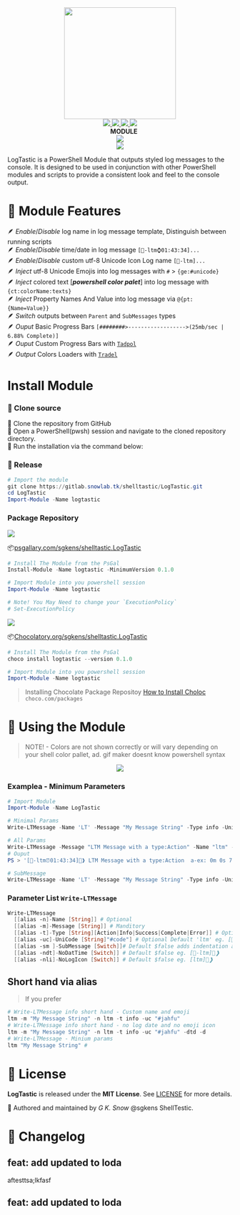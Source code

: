 

<div align="center" >
    <img width="250" src="https://gitlab.snowlab.tk/sgkens/resources/-/raw/4a6f5e8e8d9b2b7a240fe7c87c35776957a737f2/modules/logtastic/logtastic-logo-v2-title-inline-512x97.png"/>
</div>
<div align="center">
  <!--Name+Version-->
  <a href="https://github.com/sgkens">
    <img src="https://img.shields.io/badge//-sgkens-orange?&stype=flat&logo=Personio&logoColor=blue">
  </a>
  <!--License-->
  <a href="https://github.com/sgkens/logtastic/">
    <img src="https://img.shields.io/badge/MIT-License-blue?style=&logo=unlicense&color=%23004481">
  </a>
  <!--Code Coverage-->
  <a href="https://gitlab.snowlab.tk/powershell/ccommits/-/commits/main">
    <img src="https://gitlab.snowlab.tk/powershell/ccommits/badgesmain/coverage.svg">
  </a>
  <!--Release-->
  <a href="https://gitlab.snowlab.tk/powershell/logtastic/-/releases">
    <img src="https://gitlab.snowlab.tk/powershell/logtastic/-/badges/release.svg">
  </a>
</div>

<div style="font-weight:bold;" align="center" >
  <img width="14" src="https://gitlab.snowlab.tk/sgkens/resources/-/raw/main/modules/logtastic/dist/Generic-powershell-24x23.png">
   MODULE <br>
  <!--Pipline-->
  <a href="https://gitlab.snowlab.tk/powershell/logtastic">
    <img src="https://img.shields.io/gitlab/pipeline-status/powershell%2Flogtastic?gitlab_url=https%3A%2F%2Fgitlab.snowlab.tk&branch=main&logo=gitlab&label=build
">
  </a>
</div>

<!--Separator-->
<div align="center" >
    <img src="https://gitlab.snowlab.tk/sgkens/resources/-/raw/2d832bc7381b144e97555ba96dbb8aad8e6ccb62/modules/llline_v2-800x53.svg">
</div>

LogTastic is a PowerShell Module that outputs styled log messages to the console. It is designed to be used in conjunction with other PowerShell modules and scripts to provide a consistent look and feel to the console output.

# 🧩 Module Features
 🪶 *Enable*/*Disable* log name in log message template, Distinguish between running scripts \
 🪶  *Enable*/*Disable* time/date in log message `[🐽-ltm⌚01:43:34]...` \
 🪶  *Enable*/*Disable* custom utf-8 Unicode Icon Log name `[🐽-ltm]...` \
 🪶  *Inject* utf-8 Unicode Emojis into log messages with `#` > `{ge:#unicode}` \
 🪶  *Inject* colored text [***powershell color palet***] into log message with `{ct:colorName:texts}`  \
 🪶  *Inject* Property Names And Value into log message via `@{pt:{Name=Value}}`  \
 🪶  *Switch* outputs between `Parent` and `SubMessages` types \
 🪶  *Ouput* Basic Progress Bars `[########>------------------>(25mb/sec | 6.88% Complete)]` \
 🪶  *Ouput* Custom Progress Bars  with [`Tadpol`]() \
 🪶  *Output* Colors Loaders with [`Tradel`]()

# Install Module
### 💼 Clone source

🔹 Clone the repository from GitHub \
🔹 Open a PowerShell(pwsh) session and navigate to the cloned repository directory. \
🔹 Run the installation via the command below: 
### 💼 Release

```powershell
# Import the module
git clone https://gitlab.snowlab.tk/shelltastic/LogTastic.git
cd LogTastic
Import-Module -Name logtastic
```
### Package Repository
<img src="https://img.shields.io/badge/PSGallary-v0.1.0-yellow?style=for-the-badge&logo=Powershell&labelColor=blue&color=gray"/>

📦[psgallary.com/sgkens/shelltastic.LogTastic]()


```Powershell
# Install The Module from the PsGal
Install-Module -Name logtastic -MinimumVersion 0.1.0

# Import Module into you powershell session
Import-Module -Name logtastic

# Note! You May Need to change your `ExecutionPolicy`
# Set-ExecutionPolicy
```
<img src="https://img.shields.io/badge/Choco-v0.1.0-yellow?style=for-the-badge&logo=Chocolatey&labelColor=darkmagenta&color=gray"/>

📦[Chocolatory.org/sgkens/shelltastic.LogTastic]()
```Powershell
# Install The Module from the PsGal
choco install logtastic --version 0.1.0

# Import Module into you powershell session
Import-Module -Name logtastic
```

> Installing Chocolate Package Repositoy
[How to Install Choloc](https) `choco.com/packages`

# 🔧 Using the Module
> NOTE! - Colors are not shown correctly or will vary depending on your shell color pallet, ad. gif maker doesnt know powershell syntax
<div align="center">
  <img src="https://gitlab.snowlab.tk/sgkens/resources/-/raw/main/modules/logtastic/terminal-gifs/shelltastic-terminal-gif.gif">
</div>

### Examplea - Minimum Parameters
```Powershell
# Import Module
Import-Module -Name LogTastic

# Minimal Params
Write-LTMessage -Name 'LT' -Message "My Message String" -Type info -Unicode "#jahfu"

# All Params
Write-LTMessage -Message "LTM Message with a type:Action" -Name "ltm" -Type Action
# Ouput
PS > '[🐽-ltm⏰01:43:34]🌟❱ LTM Message with a type:Action  a-ex: 0m 0s 71Ms'

# SubMessage
Write-LTMessage -Name 'LT' -Message "My Message String" -Type info -Unicode "#jahfu"
```

### Parameter List `Write-LTMessage`
```powershell
Write-LTMessage
  [[alias -n]-Name [String]] # Optional
  [[alias -m]-Message [String]] # Manditory
  [[alias -t]-Type [String][Action|Info|Success|Complete|Error]] # Optional Default info
  [[alias -uc]-UniCode [String]"#code"] # Optional Default 'ltm' eg. [🐽-ltm⏰00:00:00]🌟❱
  [[alias -sm ]-SubMessage [Switch]]# Default $false adds indentation and removes execution time
  [[alias -ndt]-NoDatTime [Switch]] # Default $false eg. [🐽-ltm]🌟❱
  [[alias -nli]-NoLogIcon [Switch]] # Default $false eg. [ltm]🌟❱
```

## Short hand via alias 
> If you prefer 

```Powershell
# Write-LTMessage info short hand - Custom name and emoji
ltm -m "My Message String" -n ltm -t info -uc "#jahfu" 
# Write-LTMessage info short hand - no log date and no emoji icon
ltm -m "My Message String" -n ltm -t info -uc "#jahfu" -dtd -d
# Write-LTMessage - Minium params
ltm "My Message String" # 
```


# 📑 License
 **LogTastic** is released under the **MIT License**. See [LICENSE]() for more details.

👤 Authored and maintained by *G K. Snow* @sgkens ShellTestic. 


# 📌 Changelog

## feat: add updated to loda
aftesttsa;lkfasf


## feat: add updated to loda
